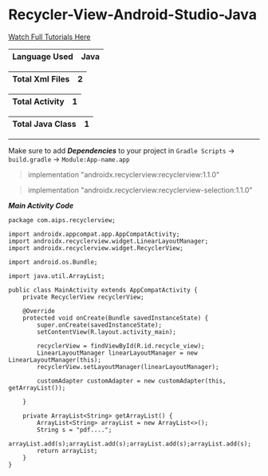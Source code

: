 # Recycler-View-Android-Studio-Java

[Watch Full Tutorials Here]( https://youtu.be/90WPyV9-vaY "Recycler View")

|Language Used | Java |
|---|---|

|Total Xml Files| 2 |
|---|---|

|Total Activity | 1 |
|---|---|

|Total Java Class | 1 |
|---|---|

---
Make sure to add ***Dependencies*** to your project in `Gradle Scripts` -> `build.gradle` -> `Module:App-name.app`

>implementation "androidx.recyclerview:recyclerview:1.1.0"

>implementation "androidx.recyclerview:recyclerview-selection:1.1.0"

***Main Activity Code***
```
package com.aips.recyclerview;

import androidx.appcompat.app.AppCompatActivity;
import androidx.recyclerview.widget.LinearLayoutManager;
import androidx.recyclerview.widget.RecyclerView;

import android.os.Bundle;

import java.util.ArrayList;

public class MainActivity extends AppCompatActivity {
    private RecyclerView recyclerView;

    @Override
    protected void onCreate(Bundle savedInstanceState) {
        super.onCreate(savedInstanceState);
        setContentView(R.layout.activity_main);

        recyclerView = findViewById(R.id.recycle_view);
        LinearLayoutManager linearLayoutManager = new LinearLayoutManager(this);
        recyclerView.setLayoutManager(linearLayoutManager);

        customAdapter customAdapter = new customAdapter(this, getArrayList());

    }

    private ArrayList<String> getArrayList() {
        ArrayList<String> arrayList = new ArrayList<>();
        String s = "pdf....";
        arrayList.add(s);arrayList.add(s);arrayList.add(s);arrayList.add(s);
        return arrayList;
    }
}
```
